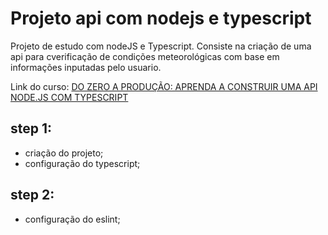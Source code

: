 # Projeto api com nodejs e typescript #

Projeto de estudo com nodeJS e Typescript.
Consiste na criação de uma api para cverificação de condições meteorológicas com base em informações inputadas pelo usuario.

Link do curso: [DO ZERO A PRODUÇÃO: APRENDA A CONSTRUIR UMA API NODE.JS COM TYPESCRIPT](https://www.nodejs-typescript-api.com/curso-gratis)


## step 1:
* criação do projeto;
* configuração do typescript;


## step 2:
* configuração do eslint;

